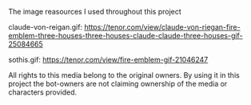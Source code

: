 The image reasources I used throughout this project 

claude-von-reigan.gif: https://tenor.com/view/claude-von-riegan-fire-emblem-three-houses-three-houses-claude-claude-three-houses-gif-25084665

sothis.gif: https://tenor.com/view/fire-emblem-gif-21046247

All rights to this media belong to the original owners. By using it in this project the bot-owners are not claiming ownership of the media or characters provided.